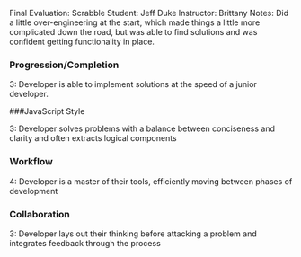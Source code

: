 Final Evaluation: Scrabble
Student: Jeff Duke
Instructor: Brittany
Notes: Did a little over-engineering at the start, which made things a little more complicated down the road, but was able to find solutions and was confident getting functionality in place.

### Progression/Completion

3: Developer is able to implement solutions at the speed of a junior developer.

###JavaScript Style

3: Developer solves problems with a balance between conciseness and clarity and often extracts logical components

### Workflow

4: Developer is a master of their tools, efficiently moving between phases of development

### Collaboration

3: Developer lays out their thinking before attacking a problem and integrates feedback through the process